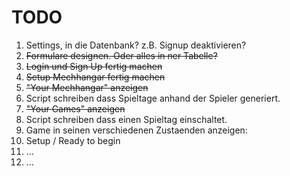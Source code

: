 TODO
====

1. Settings, in die Datenbank? z.B. Signup deaktivieren?
2. <s>Formulare designen. Oder alles in ner Tabelle?</s>
3. <s>Login und Sign Up fertig machen</s>
4. <s>Setup Mechhangar fertig machen</s>
5. <s>"Your Mechhangar" anzeigen</s>
6. Script schreiben dass Spieltage anhand der Spieler generiert.
7. <s>"Your Games" anzeigen</s>
8. Script schreiben dass einen Spieltag einschaltet.
9. Game in seinen verschiedenen Zustaenden anzeigen: 
 1. Setup / Ready to begin
 2. ...
10. ...


